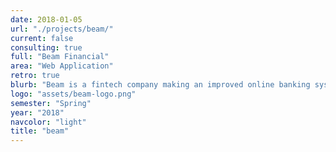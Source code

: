 ```yaml
---
date: 2018-01-05
url: "./projects/beam/"
current: false
consulting: true
full: "Beam Financial"
area: "Web Application"
retro: true
blurb: "Beam is a fintech company making an improved online banking system offering 2-4% APY. We built a web administration dashboard with TypeScript and React on the frontend and GraphQL on the backend."
logo: "assets/beam-logo.png"
semester: "Spring"
year: "2018"
navcolor: "light"
title: "beam"
---
```

